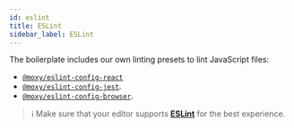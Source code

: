 ```yaml
---
id: eslint
title: ESLint
sidebar_label: ESLint
---
```


The boilerplate includes our own linting presets to lint JavaScript files:

- [`@moxy/eslint-config-react`](https://github.com/moxystudio/eslint-config/tree/master/packages/eslint-config-react)
- [`@moxy/eslint-config-jest`](https://github.com/moxystudio/eslint-config/tree/master/packages/eslint-config-jest).
- [`@moxy/eslint-config-browser`](https://github.com/moxystudio/eslint-config/tree/master/packages/eslint-config-browser).

> ℹ️ Make sure that your editor supports [**ESLint**](https://eslint.org/) for the best experience.
